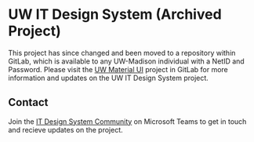 # UW IT Design System (Archived Project)

This project has since changed and been moved to a repository within GitLab, which is available to any UW-Madison individual with a NetID and Password. Please visit the [UW Material UI](https://git.doit.wisc.edu/uw-ui-development/uw-material-ui) project in GitLab for more information and updates on the UW IT Design System project.
 
## Contact 
Join the [IT Design System Community](https://teams.microsoft.com/l/team/19%3acfad5161132b4201a272f8da40526824%40thread.skype/conversations?groupId=bf9938d0-da8a-4448-853a-a1696ad9b11e&tenantId=2ca68321-0eda-4908-88b2-424a8cb4b0f9) on Microsoft Teams to get in touch and recieve updates on the project. 

